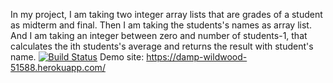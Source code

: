 In my project, I am taking two integer array lists that are grades of a student as midterm and final.
Then I am taking the students's names as array list. And I am taking an integer between zero and number of students-1, that calculates the 
ith students's average and returns the result with student's name.
[![Build Status](https://travis-ci.org/btlakks/myDemoApp.svg?branch=master)](https://travis-ci.org/btlakks/myDemoApp)
Demo site: https://damp-wildwood-51588.herokuapp.com/
